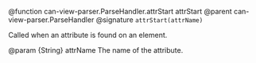 @function can-view-parser.ParseHandler.attrStart attrStart
@parent can-view-parser.ParseHandler
@signature `attrStart(attrName)`

Called when an attribute is found on an element.

@param {String} attrName The name of the attribute.
